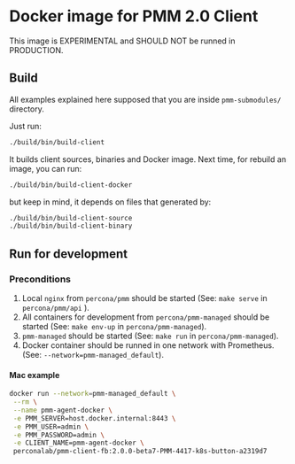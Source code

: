 # Docker image for PMM 2.0 Client

This image is EXPERIMENTAL and SHOULD NOT be runned in PRODUCTION.

## Build

All examples explained here supposed that you are inside `pmm-submodules/` directory.

Just run:

```bash
./build/bin/build-client
```

It builds client sources, binaries and Docker image.
Next time, for rebuild an image, you can run:

```bash
./build/bin/build-client-docker
```

but keep in mind, it depends on files that generated by:

```bash
./build/bin/build-client-source
./build/bin/build-client-binary
```


## Run for development

### Preconditions

1. Local `nginx` from `percona/pmm` should be started (See: `make serve` in `percona/pmm/api` ).
2. All containers for development from `percona/pmm-managed` should be started (See: `make env-up` in `percona/pmm-managed`).
3. `pmm-managed` should be started (See: `make run` in `percona/pmm-managed`).
4. Docker container should be runned in one network with Prometheus. (See: `--network=pmm-managed_default`).

#### Mac example

```bash
docker run --network=pmm-managed_default \
 --rm \
 --name pmm-agent-docker \
 -e PMM_SERVER=host.docker.internal:8443 \
 -e PMM_USER=admin \
 -e PMM_PASSWORD=admin \
 -e CLIENT_NAME=pmm-agent-docker \
 perconalab/pmm-client-fb:2.0.0-beta7-PMM-4417-k8s-button-a2319d7
```
